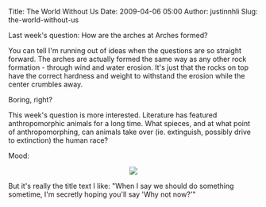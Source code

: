 Title: The World Without Us
Date: 2009-04-06 05:00
Author: justinnhli
Slug: the-world-without-us

Last week's question: How are the arches at Arches formed?

You can tell I'm running out of ideas when the questions are so straight
forward. The arches are actually formed the same way as any other rock
formation - through wind and water erosion. It's just that the rocks on
top have the correct hardness and weight to withstand the erosion while
the center crumbles away.

Boring, right?

This week's question is more interested. Literature has featured
anthropomorphic animals for a long time. What spieces, and at what point
of anthropomorphing, can animals take over (ie. extinguish, possibly
drive to extinction) the human race?

Mood:

<div class="separator" style="clear:both;text-align:center;">

[![](http://imgs.xkcd.com/comics/the_familiar.png)](http://imgs.xkcd.com/comics/the_familiar.png)

</div>

But it's really the title text I like: "When I say we should do
something sometime, I'm secretly hoping you'll say 'Why not now?'"

